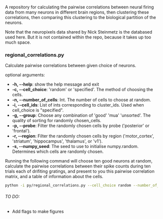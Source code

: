 A repository for calculating the pairwise correlations between neural firing data from many neurons in different brain regions, then clustering these correlations, then comparing this clustering to the biological partition of the neurons.

Note that the neuropixels data shared by Nick Steinmetz is the databased used here. But it is not contained within the repo, because it takes up too much space.

### regional_correlations.py

Calculate pairwise correlations between given choice of neurons.

optional arguments:
* **-h, --help**: show the help message and exit
* **-c, --cell_choice**: 'random' or 'specified'. The method of choosing the cells.
* **-n, --number_of_cells**: Int. The number of cells to choose at random.
* **-i, --cell_ids**: List of ints corresponding to cluster_ids.  Used when cell_choice is "specified".
* **-g, --group**: Choose any combination of 'good' 'mua' 'unsorted'. The quality of sorting for randomly chosen_cells.
* **-p, --probe**: Filter the randomly chosen cells by probe ('posterior' or 'frontal').
* **-r, --region**: Filter the randomly chosen cells by region ('motor_cortex', 'striatum', 'hippocampus', 'thalamus', or 'v1').
* **-s, --numpy_seed**: The seed to use to initialise numpy.random. Determines which cells are randomly chosen.

Running the following command will choose ten good neurons at random, calculate the pairwise correlations between their spike counts during ten trials each of drifiting gratings, and present to you this pairwise correlation matrix, and a table of information about the cells.
```bash
python -i py/regional_correlations.py --cell_choice random --number_of_cells 10 --group good --numpy_seed 1798
```

###### TO DO:
- Add flags to make figures
